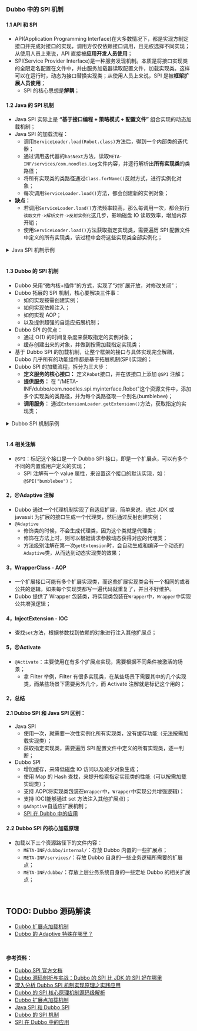### Dubbo 中的 SPI 机制

#### 1.1 API 和 SPI
- API(Application Programming Interface)在大多数情况下，都是实现方制定接口并完成对接口的实现，调用方仅仅依赖接口调用，且无权选择不同实现；从使用人员上来说，API 直接被**应用开发人员使用**；
- SPI(Service Provider Interface)是一种服务发现机制。本质是将接口实现类的全限定名配置在文件中，并由服务加载器读取配置文件，加载实现类。这样可以在运行时，动态为接口替换实现类；从使用人员上来说，SPI 是被**框架扩展人员使用**；
  - SPI 的核心思想是**解耦**；

#### 1.2 Java 的 SPI 机制
- Java SPI 实际上是 **“基于接口编程 + 策略模式 + 配置文件”** 组合实现的动态加载机制；
- Java SPI 的加载流程：
  - 调用`ServiceLoader.load(Robot.class)`方法后，得到一个内部类的迭代器；
  - 通过调用迭代器的`hasNext`方法，读取`META-INF/services/com.noodles.Log`文件内容，并逐行解析出**所有实现类**的类路径；
  - 将所有实现类的类路径通过`Class.forName()`反射方式，进行实例化对象；
  - 每次调用`ServiceLoader.load()`方法，都会创建新的实例对象；
- **缺点：**
  - 若调用`ServiceLoader.load()`方法频率较高，那么每调用一次，都会执行`读取文件->解析文件->反射实例化`这几步，影响磁盘 IO 读取效率，增加内存开销；
  - 使用`ServiceLoader.load()`方法获取指定实现类，需要遍历 SPI 配置文件中定义的所有实现类，该过程中会将这些实现类全部实例化；
  
<details>
<summary>Java SPI 机制示例</summary>

- `META-INF/services/com.noodles.Log` 文件的配置，配置了两个实现类：
```
com.noodles.impl.Log4j 
com.noodles.impl.Logback 
```

- 相关类和接口
```java
// Log 接口
public interface Log { 
    void log(String info); 
}

// Log 实现类：Logback
public class Logback implements Log { 
    @Override 
    public void log(String info) { 
        System.out.println("Logback:" + info); 
    } 
} 

// Log 实现类：Log4j
public class Log4j implements Log { 
    @Override 
    public void log(String info) { 
        System.out.println("Log4j:" + info); 
    } 
}

// 测试类
public class JavaSPITest {
    @Test
    public void logTest() {
        ServiceLoader<Log> serviceLoader = ServiceLoader.load(Log.class); 
        Iterator<Log> iterator = serviceLoader.iterator(); 
		// 需要通过遍历，来获取指定的实现类
        while (iterator.hasNext()) { 
            Log log = iterator.next(); 
            log.log("JDK SPI");  
        } 
    }
}
```
</details>
<br/>

#### 1.3 Dubbo 的 SPI 机制
- Dubbo 采用“微内核+插件”的方式，实现了“对扩展开放，对修改关闭”；
- Dubbo 拓展的 SPI 机制，核心要解决三件事：
  - 如何实现按需创建实例；
  - 如何实现依赖注入；
  - 如何实现 AOP；
  - 以及提供超强的自适应拓展机制；
- Dubbo SPI 的优点：
  - 通过 O(1) 的时间复杂度来获取指定的实例对象；
  - 缓存创建出来的对象，并做到按需加载指定实现类；
- 基于 Dubbo SPI 的加载机制，让整个框架的接口与具体实现完全解耦，Dubbo 几乎所有的功能组件都是基于拓展机制(SPI)实现的；
- Dubbo SPI 的加载流程，拆分为三大步：
  - **定义服务的核心接口：** 定义`Robot`接口，并在该接口上添加 `@SPI` 注解；
  - **提供服务：** 在 "/META-INF/dubbo/com.noodles.spi.myinterface.Robot"这个资源文件中，添加多个实现类的类路径，并为每个类路径取一个别名(bumblebee)；
  - **调用服务：** 通过`ExtensionLoader.getExtension()`方法，获取指定的实现类；

<details>
<summary>Dubbo SPI 机制示例</summary>

- `/META-INF/dubbo/com.noodles.spi.myinterface.Robot` 文件内容，配置了两个实现类
```
bumblebee = com.noodles.spi.impl.BumbleBee
optimusPrime = com.noodles.spi.impl.OptimusPrime
```

- 相关类和接口
```java
// Robot 接口
@SPI
public interface Robot {
    void sayHello();
}

// 实现类一：BumbleBee(大黄蜂)
public class BumbleBee implements Robot {
    @Override
    public void sayHello() {
        System.out.println("Hello, I am Bumblebee.");
    }
}

// 实现类二：OptimusPrime(擎天柱)
public class OptimusPrime implements Robot {
    @Override
    public void sayHello() {
        System.out.println("Hello, I am Optimus Prime.");
    }
}

// 测试方法
public class DubboSPITest {
    @Test
    public void sayHello() {
        ExtensionLoader<Robot> extensionLoader = ExtensionLoader.getExtensionLoader(Robot.class);
        Robot optimusPrime = extensionLoader.getExtension("optimusPrime");
        optimusPrime.sayHello();
        Robot bumblebee = extensionLoader.getExtension("bumblebee");
        bumblebee.sayHello();
    }
}
```
</details>
<br/>

#### 1.4 相关注解
- `@SPI`：标记这个接口是一个 Dubbo SPI 接口，即是一个扩展点，可以有多个不同的内置或用户定义的实现；
  - SPI 注解有一个 value 属性，来设置这个接口的默认实现，如：`@SPI("bumblebee")`；

#### 2，@Adaptive 注解
- Dubbo 通过一个代理机制实现了自适应扩展，简单来说，通过 JDK 或 javassit 为扩展的接口生成一个代理类，然后通过反射创建实例；
- `@Adaptive`
  - 修饰类的时候，不会生成代理类，因为这个类就是代理类；
  - 修饰在方法上时，则可以根据请求参数动态获得对应的代理类；
  - 方法级别注解在第一次`getExtension`时，会自动生成和编译一个动态的`Adaptive`类，从而达到动态实现类的效果；

#### 3，WrapperClass - AOP
- 一个扩展接口可能有多个扩展实现类，而这些扩展实现类会有一个相同的或者公共的逻辑，如果每个实现类都写一遍代码就重复了，并且不好维护。
- Dubbo 提供了 Wrapper 包装类，将实现类包装在`Wrapper`中，`Wrapper`中实现公共增强逻辑；

#### 4，InjectExtension - IOC
- 查找`set`方法，根据参数找到依赖的对象进行注入其他扩展点；

#### 5，@Activate
- `@Activate`：主要使用在有多个扩展点实现，需要根据不同条件被激活的场景；
  - 拿 Filter 举例，Filter 有很多实现类，在某些场景下需要其中的几个实现类，而某些场景下需要另外几个，而 Activate 注解就是标记这个用的；

#### 2，总结
#### 2.1 Dubbo SPI 和 Java SPI 区别：
- Java SPI 
  - 使用一次，就需要一次性实例化所有实现类，没有缓存功能（无法按需加载实现类）；
  - 获取指定实现类，需要遍历 SPI 配置文件中定义的所有实现类，逐一判断；
- Dubbo SPI
  - 增加缓存，来降低磁盘 IO 访问以及减少对象生成；
  - 使用 Map 的 Hash 查找，来提升检索指定实现类的性能（可以按需加载实现类）；
  - 支持 AOP(将实现类包装在`Wrapper`中，`Wrapper`中实现公共增强逻辑)；
  - 支持 IOC(能够通过 set 方法注入其他扩展点)；
  - `@Adaptive`自适应扩展机制；
  - [SPI 在 Dubbo 中的应用](https://zhuanlan.zhihu.com/p/336888062)

#### 2.2 Dubbo SPI 的核心加载原理
- 加载以下三个资源路径下的文件内容：
  - `META-INF/dubbo/internal/`：存放 Dubbo 内置的一些扩展点；
  - `META-INF/services/`：存放 Dubbo 自身的一些业务逻辑所需要的扩展点；
  - `META-INF/dubbo/`：存放上层业务系统自身的一些定址 Dubbo 的相关扩展点；  



<br/>

## TODO: Dubbo 源码解读
- [Dubbo 扩展点加载机制](https://juejin.cn/post/7050814883335995428)
- [Dubbo 的 Adaptive 特殊在哪里？](https://time.geekbang.org/column/article/620941)

<br/>

**参考资料：**
- [Dubbo SPI 官方文档](https://dubbo.apache.org/zh-cn/docsv2.7/dev/source/dubbo-spi/)
- [Dubbo 源码剖析与实战：Dubbo 的 SPI 比 JDK 的 SPI 好在哪里](https://time.geekbang.org/column/article/620900)
- [深入分析 Dubbo SPI 机制实现原理之实践应用](https://zhuanlan.zhihu.com/p/549742314)
- [Dubbo 的 SPI 核心原理机制源码级解析](https://juejin.cn/post/6943466393647972389)
- [Dubbo 扩展点加载机制](https://juejin.cn/post/7050814883335995428)
- [Java SPI 和 Dubbo SPI](https://blog.csdn.net/hosaos/article/details/102753458)
- [Dubbo 的 SPI 机制](https://segmentfault.com/a/1190000024443652)
- [SPI 在 Dubbo 中的应用](https://zhuanlan.zhihu.com/p/336888062)